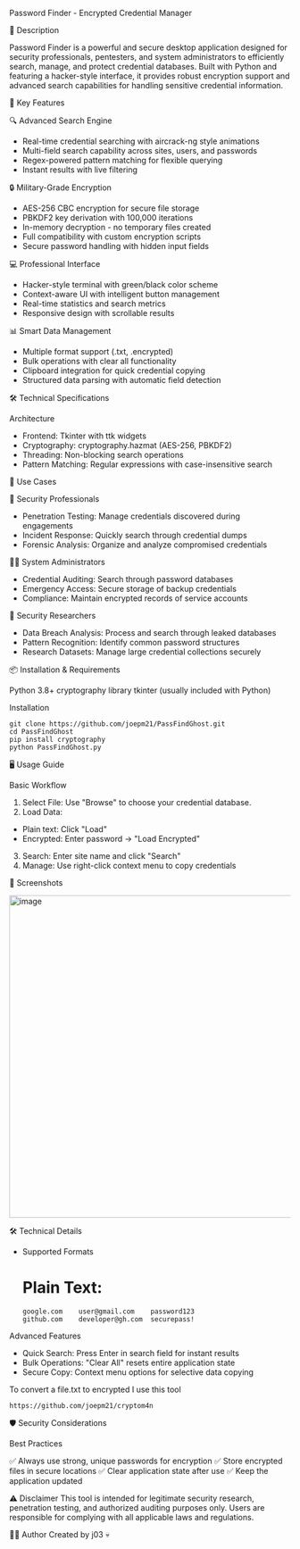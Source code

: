 Password Finder - Encrypted Credential Manager

📖 Description

Password Finder is a powerful and secure desktop application designed for security professionals, pentesters, and system administrators to efficiently search, manage, and protect credential databases. Built with Python and featuring a hacker-style interface, it provides robust encryption support and advanced search capabilities for handling sensitive credential information.

🚀 Key Features

🔍 Advanced Search Engine

 - Real-time credential searching with aircrack-ng style animations
 - Multi-field search capability across sites, users, and passwords
 - Regex-powered pattern matching for flexible querying
 - Instant results with live filtering

🔒 Military-Grade Encryption

 - AES-256 CBC encryption for secure file storage
 - PBKDF2 key derivation with 100,000 iterations
 - In-memory decryption - no temporary files created
 - Full compatibility with custom encryption scripts
 - Secure password handling with hidden input fields

💻 Professional Interface

 - Hacker-style terminal with green/black color scheme
 - Context-aware UI with intelligent button management
 - Real-time statistics and search metrics
 - Responsive design with scrollable results

📊 Smart Data Management

 - Multiple format support (.txt, .encrypted)
 - Bulk operations with clear all functionality
 - Clipboard integration for quick credential copying
 - Structured data parsing with automatic field detection

🛠️ Technical Specifications

Architecture

- Frontend: Tkinter with ttk widgets
- Cryptography: cryptography.hazmat (AES-256, PBKDF2)
- Threading: Non-blocking search operations
- Pattern Matching: Regular expressions with case-insensitive search

🎯 Use Cases

🔐 Security Professionals

 - Penetration Testing: Manage credentials discovered during engagements
 - Incident Response: Quickly search through credential dumps
 - Forensic Analysis: Organize and analyze compromised credentials

👨‍💼 System Administrators
 
 - Credential Auditing: Search through password databases
 - Emergency Access: Secure storage of backup credentials
 - Compliance: Maintain encrypted records of service accounts

🔬 Security Researchers
 
 - Data Breach Analysis: Process and search through leaked databases
 - Pattern Recognition: Identify common password structures
 - Research Datasets: Manage large credential collections securely

📦 Installation & Requirements

Python 3.8+
cryptography library
tkinter (usually included with Python)

Installation 

    git clone https://github.com/joepm21/PassFindGhost.git
    cd PassFindGhost
    pip install cryptography
    python PassFindGhost.py

🖥️ Usage Guide

Basic Workflow

1. Select File: Use "Browse" to choose your credential database.
2. Load Data:
  - Plain text: Click "Load"
  - Encrypted: Enter password → "Load Encrypted"
3. Search: Enter site name and click "Search"
4. Manage: Use right-click context menu to copy credentials

📸 Screenshots

<img width="711" height="578" alt="image" src="https://github.com/user-attachments/assets/a5271758-8c88-4974-afb6-f5a241724d10" />

🛠️ Technical Details
- Supported Formats
  # Plain Text:
      google.com    user@gmail.com    password123
      github.com    developer@gh.com  securepass!

Advanced Features

 - Quick Search: Press Enter in search field for instant results
 - Bulk Operations: "Clear All" resets entire application state
 - Secure Copy: Context menu options for selective data copying

To convert a file.txt to encrypted I use this tool

    https://github.com/joepm21/cryptom4n

🛡️ Security Considerations

Best Practices

✅ Always use strong, unique passwords for encryption
✅ Store encrypted files in secure locations
✅ Clear application state after use
✅ Keep the application updated


⚠️ Disclaimer
This tool is intended for legitimate security research, penetration testing, and authorized auditing purposes only. Users are responsible for complying with all applicable laws and regulations.

👨‍💻 Author
Created by j03 💀

